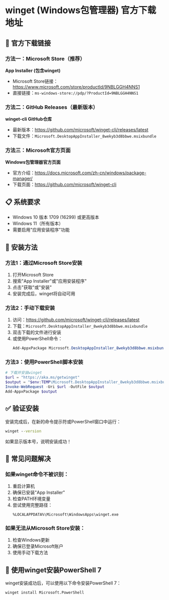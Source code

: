 # winget (Windows包管理器) 官方下载地址

## 🔗 官方下载链接

### 方法一：Microsoft Store（推荐）
**App Installer (包含winget)**
- Microsoft Store链接：https://www.microsoft.com/store/productId/9NBLGGH4NNS1
- 直接链接：`ms-windows-store://pdp/?ProductId=9NBLGGH4NNS1`

### 方法二：GitHub Releases（最新版本）
**winget-cli GitHub仓库**
- 最新版本：https://github.com/microsoft/winget-cli/releases/latest
- 下载文件：`Microsoft.DesktopAppInstaller_8wekyb3d8bbwe.msixbundle`

### 方法三：Microsoft官方页面
**Windows包管理器官方页面**
- 官方介绍：https://docs.microsoft.com/zh-cn/windows/package-manager/
- 下载页面：https://github.com/microsoft/winget-cli

## 📋 系统要求

- Windows 10 版本 1709 (16299) 或更高版本
- Windows 11（所有版本）
- 需要启用"应用安装程序"功能

## 🚀 安装方法

### 方法1：通过Microsoft Store安装
1. 打开Microsoft Store
2. 搜索"App Installer"或"应用安装程序"
3. 点击"获取"或"安装"
4. 安装完成后，winget将自动可用

### 方法2：手动下载安装
1. 访问：https://github.com/microsoft/winget-cli/releases/latest
2. 下载：`Microsoft.DesktopAppInstaller_8wekyb3d8bbwe.msixbundle`
3. 双击下载的文件进行安装
4. 或使用PowerShell命令：
   ```powershell
   Add-AppxPackage Microsoft.DesktopAppInstaller_8wekyb3d8bbwe.msixbundle
   ```

### 方法3：使用PowerShell脚本安装
```powershell
# 下载并安装winget
$url = "https://aka.ms/getwinget"
$output = "$env:TEMP\Microsoft.DesktopAppInstaller_8wekyb3d8bbwe.msixbundle"
Invoke-WebRequest -Uri $url -OutFile $output
Add-AppxPackage $output
```

## ✅ 验证安装

安装完成后，在新的命令提示符或PowerShell窗口中运行：
```cmd
winget --version
```

如果显示版本号，说明安装成功！

## 🔧 常见问题解决

### 如果winget命令不被识别：
1. 重启计算机
2. 确保已安装"App Installer"
3. 检查PATH环境变量
4. 尝试使用完整路径：
   ```
   %LOCALAPPDATA%\Microsoft\WindowsApps\winget.exe
   ```

### 如果无法从Microsoft Store安装：
1. 检查Windows更新
2. 确保已登录Microsoft账户
3. 使用手动下载方法

## 📱 使用winget安装PowerShell 7

winget安装成功后，可以使用以下命令安装PowerShell 7：
```cmd
winget install Microsoft.PowerShell
```

